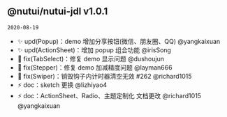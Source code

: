 ## @nutui/nutui-jdl v1.0.1

`2020-08-19`

* :sparkles: upd(Popup)：demo 增加分享按钮(微信、朋友圈、QQ) @yangkaixuan
* :sparkles: upd(ActionSheet)：增加 popup 组合功能 @irisSong
* :bug: fix(TabSelect)：修复 demo 显示问题 @dushoujun
* :bug: fix(Stepper)：修复 demo 加减精度问题 @layman666
* :bug: fix(Swiper)：销毁钩子内计时器清空无效 #262 @richard1015
* :zap: doc：sketch 更换 @lizhiyao4
* :zap: doc：ActionSheet、Radio、主题定制化 文档更改 @richard1015 @yangkaixuan

